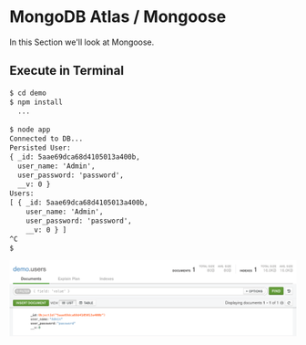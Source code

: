# MongoDB Atlas / Mongoose
In this Section we'll look at Mongoose.

## Execute in Terminal
```
$ cd demo
$ npm install
  ...

$ node app
Connected to DB...
Persisted User:
{ _id: 5aae69dca68d4105013a400b,
  user_name: 'Admin',
  user_password: 'password',
  __v: 0 }
Users:
[ { _id: 5aae69dca68d4105013a400b,
    user_name: 'Admin',
    user_password: 'password',
    __v: 0 } ]
^C
$
```

![MongoDB Compass](img/img_1.png?raw=true "Robo 3T")
